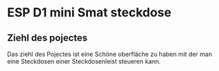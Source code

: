 # ESP D1 mini Smat steckdose
## Ziehl des pojectes
Das ziehl des Pojectes ist eine Schöne oberfläche zu haben mit der man eine Steckdosen einer Steckdosenleist steueren kann.

